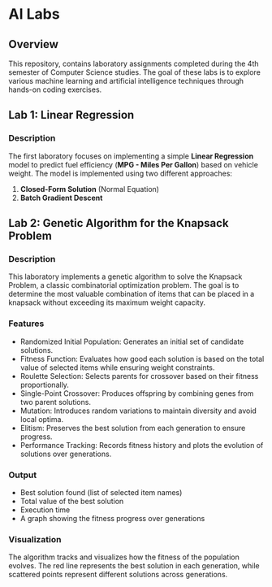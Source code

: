 # AI Labs

## Overview
This repository, contains laboratory assignments completed during the 4th semester of Computer Science studies. The goal of these labs is to explore various machine learning and artificial intelligence techniques through hands-on coding exercises.

## Lab 1: Linear Regression
### Description
The first laboratory focuses on implementing a simple **Linear Regression** model to predict fuel efficiency (**MPG - Miles Per Gallon**) based on vehicle weight. The model is implemented using two different approaches:
1. **Closed-Form Solution** (Normal Equation)
2. **Batch Gradient Descent**

## Lab 2: Genetic Algorithm for the Knapsack Problem  
### Description
This laboratory implements a genetic algorithm to solve the Knapsack Problem, a classic combinatorial optimization problem. The goal is to determine the most valuable combination of items that can be placed in a knapsack without exceeding its maximum weight capacity.  

### Features

- Randomized Initial Population: Generates an initial set of candidate solutions.
- Fitness Function: Evaluates how good each solution is based on the total value of selected items while ensuring weight constraints.
- Roulette Selection: Selects parents for crossover based on their fitness proportionally.
- Single-Point Crossover: Produces offspring by combining genes from two parent solutions.
- Mutation: Introduces random variations to maintain diversity and avoid local optima.
- Elitism: Preserves the best solution from each generation to ensure progress.
- Performance Tracking: Records fitness history and plots the evolution of solutions over generations.
   
### Output

- Best solution found (list of selected item names)
- Total value of the best solution
- Execution time
- A graph showing the fitness progress over generations

### Visualization

The algorithm tracks and visualizes how the fitness of the population evolves. The red line represents the best solution in each generation, while scattered points represent different solutions across generations.
